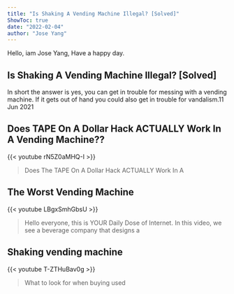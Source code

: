 ```yaml
---
title: "Is Shaking A Vending Machine Illegal? [Solved]"
ShowToc: true 
date: "2022-02-04"
author: "Jose Yang" 
---
```


Hello, iam Jose Yang, Have a happy day.
## Is Shaking A Vending Machine Illegal? [Solved]
 In short the answer is yes, you can get in trouble for messing with a vending machine. If it gets out of hand you could also get in trouble for vandalism.11 Jun 2021

## Does TAPE On A Dollar Hack ACTUALLY Work In A Vending Machine??
{{< youtube rN5Z0aMHQ-I >}}
>Does The TAPE On A Dollar Hack ACTUALLY Work In A 

## The Worst Vending Machine
{{< youtube LBgxSmhGbsU >}}
>Hello everyone, this is YOUR Daily Dose of Internet. In this video, we see a beverage company that designs a 

## Shaking vending machine
{{< youtube T-ZTHuBav0g >}}
>What to look for when buying used 

